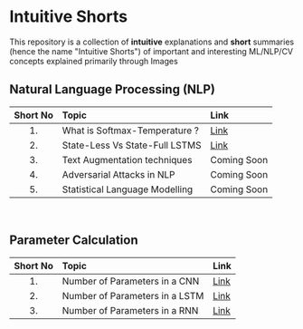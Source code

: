 # Intuitive Shorts
This repository is a collection of **intuitive** explanations and **short** summaries (hence the name "Intuitive Shorts") of important and interesting ML/NLP/CV concepts explained primarily through Images

## Natural Language Processing (NLP)
| Short No | Topic | Link |
|:---:|:---| :---
| 1. | What is Softmax-Temperature ? | [Link](https://intuitiveshorts.blogspot.com/2020/04/softmax-temperature.html) |
| 2. | State-Less Vs State-Full LSTMS | [Link](https://intuitiveshorts.blogspot.com/2020/04/stateless-vs-statefull-sequence-models.html) |
| 3. | Text Augmentation techniques | Coming Soon |
| 4. | Adversarial Attacks in NLP | Coming Soon |
| 5. | Statistical Language Modelling | Coming Soon |

<br>

## Parameter Calculation
| Short No | Topic | Link |
|:---:|:---|:---|
| 1. | Number of Parameters in a CNN | [Link](https://intuitiveshorts.blogspot.com/2020/07/cnn-parameters.html) |
| 2. | Number of Parameters in a LSTM | [Link](https://intuitiveshorts.blogspot.com/2020/05/lstm-matrix-dimensions-and-parameters.html) |
| 3. | Number of Parameters in a RNN | [Link](https://intuitiveshorts.blogspot.com/2020/05/lstm-parameters.html) |